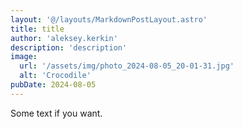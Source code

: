 ```yaml
---
layout: '@/layouts/MarkdownPostLayout.astro'
title: title
author: 'aleksey.kerkin'
description: 'description'
image:
  url: '/assets/img/photo_2024-08-05_20-01-31.jpg'
  alt: 'Crocodile'
pubDate: 2024-08-05
---
```


Some text if you want.
